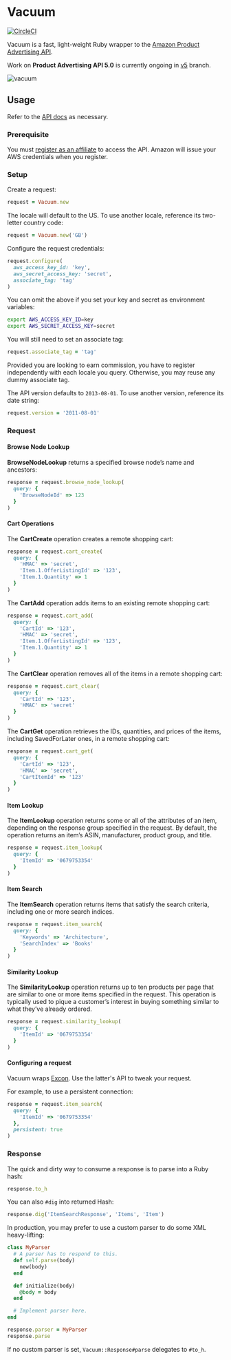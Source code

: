 # Vacuum
[![CircleCI](https://circleci.com/gh/hakanensari/vacuum/tree/v5.svg?style=svg)](https://circleci.com/gh/hakanensari/vacuum/tree/v5)

Vacuum is a fast, light-weight Ruby wrapper to the [Amazon Product Advertising API](https://affiliate-program.amazon.com/gp/advertising/api/detail/main.html).

Work on **Product Advertising API 5.0** is currently ongoing in [v5](https://github.com/hakanensari/vacuum/tree/v5) branch.

![vacuum](http://f.cl.ly/items/2k2X0e2u0G3k1c260D2u/vacuum.png)

## Usage

Refer to the [API docs](https://docs.aws.amazon.com/AWSECommerceService/latest/DG/CHAP_ApiReference.html) as necessary.

### Prerequisite

You must [register as an affiliate](https://affiliate-program.amazon.com) to access the API. Amazon will issue your AWS credentials when you register.

### Setup

Create a request:

```ruby
request = Vacuum.new
```

The locale will default to the US. To use another locale, reference its two-letter country code:

```ruby
request = Vacuum.new('GB')
```

Configure the request credentials:

```ruby
request.configure(
  aws_access_key_id: 'key',
  aws_secret_access_key: 'secret',
  associate_tag: 'tag'
)
```

You can omit the above if you set your key and secret as environment variables:

```sh
export AWS_ACCESS_KEY_ID=key
export AWS_SECRET_ACCESS_KEY=secret
```

You will still need to set an associate tag:

```ruby
request.associate_tag = 'tag'
```

Provided you are looking to earn commission, you have to register independently with each locale you query. Otherwise, you may reuse any dummy associate tag.

The API version defaults to `2013-08-01`. To use another version, reference its date string:

```ruby
request.version = '2011-08-01'
```

### Request

#### Browse Node Lookup

**BrowseNodeLookup** returns a specified browse node’s name and ancestors:

```ruby
response = request.browse_node_lookup(
  query: {
    'BrowseNodeId' => 123
  }
)
```

#### Cart Operations

The **CartCreate** operation creates a remote shopping cart:

```ruby
response = request.cart_create(
  query: {
    'HMAC' => 'secret',
    'Item.1.OfferListingId' => '123',
    'Item.1.Quantity' => 1
  }
)
```

The **CartAdd** operation adds items to an existing remote shopping cart:

```ruby
response = request.cart_add(
  query: {
    'CartId' => '123',
    'HMAC' => 'secret',
    'Item.1.OfferListingId' => '123',
    'Item.1.Quantity' => 1
  }
)
```

The **CartClear** operation removes all of the items in a remote shopping cart:

```ruby
response = request.cart_clear(
  query: {
    'CartId' => '123',
    'HMAC' => 'secret'
  }
)
```

The **CartGet** operation retrieves the IDs, quantities, and prices of the items, including SavedForLater ones, in a remote shopping cart:

```ruby
response = request.cart_get(
  query: {
    'CartId' => '123',
    'HMAC' => 'secret',
    'CartItemId' => '123'
  }
)
```

#### Item Lookup

The **ItemLookup** operation returns some or all of the attributes of an item, depending on the response group specified in the request. By default, the operation returns an item’s ASIN, manufacturer, product group, and title.

```ruby
response = request.item_lookup(
  query: {
    'ItemId' => '0679753354'
  }
)
```

#### Item Search

The **ItemSearch** operation returns items that satisfy the search criteria, including one or more search indices.

```ruby
response = request.item_search(
  query: {
    'Keywords' => 'Architecture',
    'SearchIndex' => 'Books'
  }
)
```

#### Similarity Lookup

The **SimilarityLookup** operation returns up to ten products per page that are similar to one or more items specified in the request. This operation is typically used to pique a customer’s interest in buying something similar to what they’ve already ordered.

```ruby
response = request.similarity_lookup(
  query: {
    'ItemId' => '0679753354'
  }
)
```

#### Configuring a request

Vacuum wraps [Excon](https://github.com/geemus/excon). Use the latter's API to tweak your request.

For example, to use a persistent connection:

```ruby
response = request.item_search(
  query: {
    'ItemId' => '0679753354'
  },
  persistent: true
)
```

### Response

The quick and dirty way to consume a response is to parse into a Ruby hash:

```ruby
response.to_h
```

You can also `#dig` into returned Hash:

```ruby
response.dig('ItemSearchResponse', 'Items', 'Item')
```

In production, you may prefer to use a custom parser to do some XML heavy-lifting:

```ruby
class MyParser
  # A parser has to respond to this.
  def self.parse(body)
    new(body)
  end

  def initialize(body)
    @body = body
  end

  # Implement parser here.
end

response.parser = MyParser
response.parse
```

If no custom parser is set, `Vacuum::Response#parse` delegates to `#to_h`.
